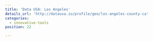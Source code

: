 ```yaml
---
title: 'Data USA: Los Angeles'
details_url: 'http://datausa.io/profile/geo/los-angeles-county-ca'
categories:
  - innovative-tools
position: 22

---
```


